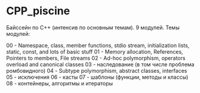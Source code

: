 # CPP_piscine

Байссейн по C++ (интенсив по основным темам). 9 модулей.
Темы модулей:

00 - Namespace, class, member functions, stdio stream, initialization lists, static, const, and lots of basic stuff
01 - Memory allocation, References, Pointers to members, File streams
02 - Ad-hoc polymorphism, operators overload and canonical classes
03 - наследование (в том числе проблема ромбовидного)
04 - Subtype polymorphism, abstract classes, interfaces
05 - исключения
06 - касты
07 - шаблоны (функции, методы и классы)
08 - контейнеры, алгоритмы и итераторы
